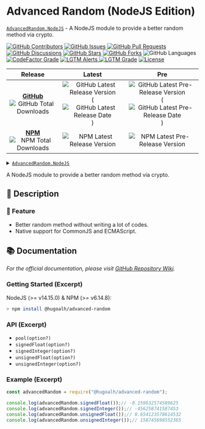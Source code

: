 # Advanced Random (NodeJS Edition)

[`AdvancedRandom.NodeJS`](https://github.com/hugoalh-studio/advanced-random-nodejs) - A NodeJS module to provide a better random method via crypto.

[![GitHub Contributors](https://img.shields.io/github/contributors/hugoalh-studio/advanced-random-nodejs?label=Contributors&logo=github&logoColor=ffffff&style=flat-square)](https://github.com/hugoalh-studio/advanced-random-nodejs/graphs/contributors)
[![GitHub Issues](https://img.shields.io/github/issues-raw/hugoalh-studio/advanced-random-nodejs?label=Issues&logo=github&logoColor=ffffff&style=flat-square)](https://github.com/hugoalh-studio/advanced-random-nodejs/issues)
[![GitHub Pull Requests](https://img.shields.io/github/issues-pr-raw/hugoalh-studio/advanced-random-nodejs?label=Pull%20Requests&logo=github&logoColor=ffffff&style=flat-square)](https://github.com/hugoalh-studio/advanced-random-nodejs/pulls)
[![GitHub Discussions](https://img.shields.io/github/discussions/hugoalh-studio/advanced-random-nodejs?label=Discussions&logo=github&logoColor=ffffff&style=flat-square)](https://github.com/hugoalh-studio/advanced-random-nodejs/discussions)
[![GitHub Stars](https://img.shields.io/github/stars/hugoalh-studio/advanced-random-nodejs?label=Stars&logo=github&logoColor=ffffff&style=flat-square)](https://github.com/hugoalh-studio/advanced-random-nodejs/stargazers)
[![GitHub Forks](https://img.shields.io/github/forks/hugoalh-studio/advanced-random-nodejs?label=Forks&logo=github&logoColor=ffffff&style=flat-square)](https://github.com/hugoalh-studio/advanced-random-nodejs/network/members)
![GitHub Languages](https://img.shields.io/github/languages/count/hugoalh-studio/advanced-random-nodejs?label=Languages&logo=github&logoColor=ffffff&style=flat-square)
[![CodeFactor Grade](https://img.shields.io/codefactor/grade/github/hugoalh-studio/advanced-random-nodejs?label=Grade&logo=codefactor&logoColor=ffffff&style=flat-square)](https://www.codefactor.io/repository/github/hugoalh-studio/advanced-random-nodejs)
[![LGTM Alerts](https://img.shields.io/lgtm/alerts/g/hugoalh-studio/advanced-random-nodejs?label=Alerts&logo=lgtm&logoColor=ffffff&style=flat-square)
![LGTM Grade](https://img.shields.io/lgtm/grade/javascript/g/hugoalh-studio/advanced-random-nodejs?label=Grade&logo=lgtm&logoColor=ffffff&style=flat-square)](https://lgtm.com/projects/g/hugoalh-studio/advanced-random-nodejs)
[![License](https://img.shields.io/static/v1?label=License&message=MIT&color=brightgreen&style=flat-square)](./LICENSE.md)

| **Release** | **Latest** | **Pre** |
|:-:|:-:|:-:|
| [**GitHub**](https://github.com/hugoalh-studio/advanced-random-nodejs/releases) ![GitHub Total Downloads](https://img.shields.io/github/downloads/hugoalh-studio/advanced-random-nodejs/total?label=%20&style=flat-square) | ![GitHub Latest Release Version](https://img.shields.io/github/release/hugoalh-studio/advanced-random-nodejs?sort=semver&label=%20&style=flat-square) (![GitHub Latest Release Date](https://img.shields.io/github/release-date/hugoalh-studio/advanced-random-nodejs?label=%20&style=flat-square)) | ![GitHub Latest Pre-Release Version](https://img.shields.io/github/release/hugoalh-studio/advanced-random-nodejs?include_prereleases&sort=semver&label=%20&style=flat-square) (![GitHub Latest Pre-Release Date](https://img.shields.io/github/release-date-pre/hugoalh-studio/advanced-random-nodejs?label=%20&style=flat-square)) |
| [**NPM**](https://www.npmjs.com/package/@hugoalh/advanced-random) ![NPM Total Downloads](https://img.shields.io/npm/dt/@hugoalh/advanced-random?label=%20&style=flat-square) | ![NPM Latest Release Version](https://img.shields.io/npm/v/@hugoalh/advanced-random/latest?label=%20&style=flat-square) | ![NPM Latest Pre-Release Version](https://img.shields.io/npm/v/@hugoalh/advanced-random/pre?label=%20&style=flat-square) |

<details>
  <summary><a href="https://github.com/hugoalh-studio/advanced-random-nodejs"><code>AdvancedRandom.NodeJS</code></a></summary>
  <img align="center" alt="GitHub Language Count" src="https://img.shields.io/github/languages/count/hugoalh-studio/advanced-random-nodejs?logo=github&logoColor=ffffff&style=flat-square" />
  <img align="center" alt="GitHub Top Langauge" src="https://img.shields.io/github/languages/top/hugoalh-studio/advanced-random-nodejs?logo=github&logoColor=ffffff&style=flat-square" />
  <img align="center" alt="GitHub Repo Size" src="https://img.shields.io/github/repo-size/hugoalh-studio/advanced-random-nodejs?logo=github&logoColor=ffffff&style=flat-square" />
  <img align="center" alt="GitHub Code Size" src="https://img.shields.io/github/languages/code-size/hugoalh-studio/advanced-random-nodejs?logo=github&logoColor=ffffff&style=flat-square" />
  <img align="center" alt="GitHub Watcher" src="https://img.shields.io/github/watchers/hugoalh-studio/advanced-random-nodejs?logo=github&logoColor=ffffff&style=flat-square" />
  <img align="center" alt="GitHub Star" src="https://img.shields.io/github/stars/hugoalh-studio/advanced-random-nodejs?logo=github&logoColor=ffffff&style=flat-square" />
  <img align="center" alt="GitHub Fork" src="https://img.shields.io/github/forks/hugoalh-studio/advanced-random-nodejs?logo=github&logoColor=ffffff&style=flat-square" />
</details>

A NodeJS module to provide a better random method via crypto.

## 📝 Description

### 🌟 Feature

- Better random method without writing a lot of codes.
- Native support for CommonJS and ECMAScript.

## 📚 Documentation

*For the official documentation, please visit [GitHub Repository Wiki](https://github.com/hugoalh-studio/advanced-random-nodejs/wiki).*

### Getting Started (Excerpt)

NodeJS (>= v14.15.0) & NPM (>= v6.14.8):

```sh
> npm install @hugoalh/advanced-random
```

### API (Excerpt)

- `pool(option?)`
- `signedFloat(option?)`
- `signedInteger(option?)`
- `unsignedFloat(option?)`
- `unsignedInteger(option?)`

### Example (Excerpt)

```javascript
const advancedRandom = require("@hugoalh/advanced-random");

console.log(advancedRandom.signedFloat());// -0.159632574589625
console.log(advancedRandom.signedInteger());// -456258741587453
console.log(advancedRandom.unsignedFloat());// 0.654123578614532
console.log(advancedRandom.unsignedInteger());// 158745698552365
```
